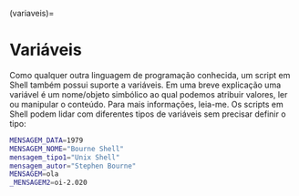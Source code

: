 (variaveis)=
        
# Variáveis

Como qualquer outra linguagem de programação conhecida, um script em Shell também possui suporte a variáveis. Em uma breve explicação uma variável é um nome/objeto simbólico ao qual podemos atribuir valores, ler ou manipular o conteúdo. Para mais informações, leia-me. Os scripts em Shell podem lidar com diferentes tipos de variáveis sem precisar definir o tipo:

```bash
MENSAGEM_DATA=1979
MENSAGEM_NOME="Bourne Shell"
mensagem_tipo1="Unix Shell"
mensagem_autor="Stephen Bourne"
MENSAGEM=ola
_MENSAGEM2=oi-2.020
```
